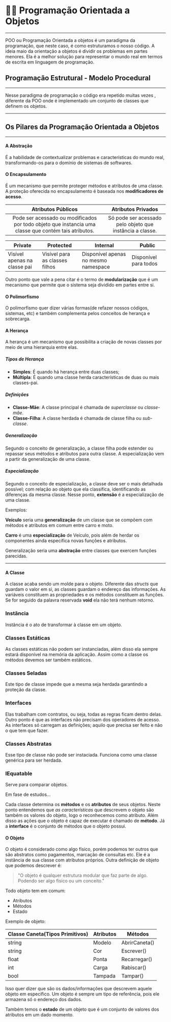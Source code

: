 # 🐱‍💻 Programação Orientada a Objetos

------

POO ou Programação Orientada a objetos é um paradigma da programação, que neste caso, é como estruturamos o nosso código.
A ideia maio da orientação a objetos é dividir os problemas em partes menores. Ela é a melhor solução para representar o mundo real em termos de escrita em linguagem de programação.

## Programação Estrutural - Modelo Procedural

------

Nesse paradigma de programação o código era repetido muitas vezes , diferente da POO onde é implementado um conjunto de classes que definem os objetos.

------

## Os  Pilares  da  Programação Orientada a Objetos

------

#### A Abstração

É a habilidade de contextualizar problemas e características do mundo real, transformando-os para o domínio de sistemas de softwares.

#### O Encapsulamento

É um mecanismo que permite proteger métodos e atributos de uma classe. A proteção oferecida no encapsulamento é baseada nos **modificadores de acesso**.

|                      Atributos Públicos                      |                    Atributos Privados                    |
| :----------------------------------------------------------: | :------------------------------------------------------: |
| Pode ser acessado ou modificados por todo objeto que instancia uma classe que contém tais atributos. | Só pode ser acessado pelo objeto que instância a classe. |

| Private                       | Protected                      | Internal                             | Public                |
| ----------------------------- | ------------------------------ | ------------------------------------ | --------------------- |
| Visível apenas na  classe pai | Visível para as classes filhos | Disponível apenas no mesmo namespace | Disponível para todos |

Outro ponto que vale a pena citar é o termo de **modularização** que é um mecanismo que permite que o sistema seja dividido em partes entre si.

#### O Polimorfismo

O polimorfismo quer dizer várias formas(de refazer nossos códigos, sistemas, etc) e também complementa pelos conceitos de herança e sobrecarga.

#### A Herança

A herança é um mecanismo que possibilita a criação de novas classes por meio de uma hierarquia entre elas.

##### Tipos de Herança

- **Simples**: É quando há herança entre duas classes;
- **Múltipla**: É quando uma classe herda características de duas ou mais classes-pai.

##### Definições

- **Classe-Mãe**: A classe principal é chamada de *superclasse* ou *classe-mãe*.
- **Classe-Filha**: A classe herdada é chamada de classe filha ou *sub-classe*.

##### Generalização

Segundo o conceito de generalização, a classe filha pode estender ou repassar seus métodos e atributos para outra classe. A especialização vem a partir da generalização de uma classe.

##### Especialização

Segundo o conceito de especialização, a classe deve ser o mais detalhada possível; com relação ao objeto que ela classifica, identificando as diferenças da mesma classe.  Nesse ponto, **extensão** é a especialização de uma classe.

Exemplos:

**Veículo** seria uma **generalização** de um classe que se compõem com métodos e atributos em comum entre carro e moto.

**Carro** é uma **especialização** de Veículo, pois além de herdar os componentes ainda especifica novas funções e atributos.

Generalização seria uma **abstração** entre classes que exercem funções parecidas.

------

#### A Classe

A classe acaba sendo um molde para o objeto. Diferente das *structs* que guardam o valor em si, as classes guardam o endereço das informações. As variáveis constituem as propriedades e os métodos constituem as funções. Se for seguido da palavra reservada **void** ela não terá nenhum retorno.

### Instância

Instância é o ato de transformar à classe em um objeto.

### Classes Estáticas

As classes estáticas não podem ser instanciadas, além disso ela sempre estará disponível na memória da aplicação.
Assim como a classe os métodos devemos ser também estáticos.

### Classes Seladas

Este tipo de classe impede que a mesma seja herdada garantindo a proteção da classe.

### Interfaces

 Elas trabalham com contratos, ou seja, todas as regras ficam dentro delas. Outro ponto é que as interfaces não precisam dos operadores de acesso. As interfaces só carregam as definições; aquilo que precisa ser feito e não o que tem que fazer.

### Classes Abstratas

Esse tipo de classe não pode ser instaciada. Funciona como uma classe genérica para ser herdada.

### IEquatable

Serve para comparar objetos.

Em fase de estudos...

Cada classe determina os **métodos** e os **atributos** de seus objetos. Neste ponto entendemos que *as características* que descrevem  o objeto são também os valores do objeto, logo o reconhecemos como atributo.
Além disso as ações que o objeto é capaz de executar é chamado de **método**. Já a **interface** é o conjunto de métodos que o objeto possui.

#### O Objeto

O objeto é considerado como algo físico, porém podemos ter outros que são abstratos como pagamentos, marcação de consultas etc. Ele é a instância de sua classe com atributos próprios. Outra definição de objeto que podemos descrever é:

> "O objeto é qualquer estrutura modular que faz parte de algo. Podendo ser algo físico ou um conceito."

Todo objeto tem em comum:

- Atributos
- Métodos
- Estado

Exemplo de objeto:

| Classe Caneta(Tipos Primitivos) | Atributos | Métodos       |
| ------------------------------- | --------- | ------------- |
| string                          | Modelo    | AbrirCaneta() |
| string                          | Cor       | Escrever()    |
| float                           | Ponta     | Recarregar()  |
| int                             | Carga     | Rabiscar()    |
| bool                            | Tampada   | Tampar()      |

Isso quer dizer que são os dados/informações que descrevem aquele objeto em específico. Um objeto é sempre um tipo de referência, pois ele armazena só o endereço dos dados.

Também temos o **estado** de um objeto que é um conjunto de valores dos atributos em um dado momento.